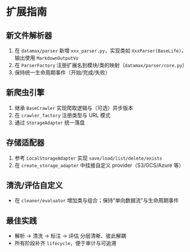 # 扩展指南

## 新文件解析器
1) 在 `datamax/parser` 新增 `xxx_parser.py`，实现类如 `XxxParser(BaseLife)`，输出使用 `MarkdownOutputVo`
2) 在 `ParserFactory` 注册扩展名到模块/类的映射（`datamax/parser/core.py`）
3) 保持统一生命周期事件（开始/完成/失败）

## 新爬虫引擎
1) 继承 `BaseCrawler` 实现爬取逻辑与（可选）异步版本
2) 在 `crawler_factory` 注册类型与 URL 模式
3) 通过 `StorageAdapter` 统一落盘

## 存储适配器
1) 参考 `LocalStorageAdapter` 实现 `save/load/list/delete/exists`
2) 在 `create_storage_adapter` 中挂接自定义 provider（S3/GCS/Azure 等）

## 清洗/评估自定义
- 在 `cleaner/evaluator` 增加类与组合；保持“单向数据流”与生命周期事件

## 最佳实践
- 解析 → 清洗 → 标注 → 评估 分层清晰、彼此解耦
- 所有阶段补齐 `lifecycle`，便于审计与可追溯

